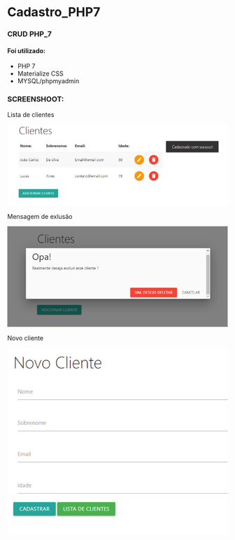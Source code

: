 # Cadastro_PHP7
<h3>CRUD PHP_7</h3>

<h4>Foi utilizado:</h4>
<ul>
<li>PHP 7</li>
<li>Materialize CSS </li>
<li>MYSQL/phpmyadmin</li>
 </ul>
 
 <h3>SCREENSHOOT:</h3>
 <p>Lista de clientes</p>
 <p><img src="https://github.com/lucasAlcp/Cadastro_PHP7/blob/master/img/pagina%20inicial.jpg" width="1000"></p>
 <p>Mensagem de exlusão<p/>
 <p><img src="https://github.com/lucasAlcp/Cadastro_PHP7/blob/master/img/exlcusao.jpg" width="1000"></p>
 <p>Novo cliente<p/>
 <p><img src="https://github.com/lucasAlcp/Cadastro_PHP7/blob/master/img/novo%20cliente.jpg" width="1000"></p>
  
  
  
